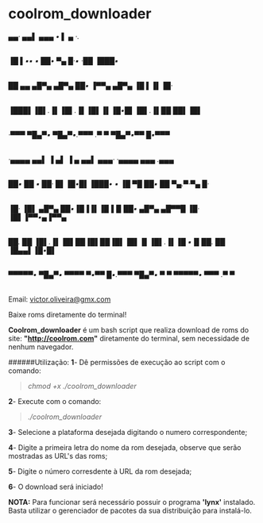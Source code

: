 # coolrom_downloader

######  ▄▄·             ▄▄▌  ▄▄▄        • ▌ ▄ ·.
###### ▐█ ▌▪▪     ▪     ██•  ▀▄ █·▪     ·██ ▐███▪
###### ██ ▄▄ ▄█▀▄  ▄█▀▄ ██▪  ▐▀▀▄  ▄█▀▄ ▐█ ▌▐▌▐█·
###### ▐███▌▐█▌.▐▌▐█▌.▐▌▐█▌▐▌▐█•█▌▐█▌.▐▌██ ██▌▐█▌
###### ·▀▀▀  ▀█▄▀▪ ▀█▄▀▪.▀▀▀ .▀  ▀ ▀█▄▀▪▀▀  █▪▀▀▀
###### ·▄▄▄▄        ▄▄▌ ▐ ▄▌ ▐ ▄ ▄▄▌         ▄▄▄· ·▄▄▄▄  ▄▄▄ .▄▄▄
###### ██▪ ██ ▪     ██· █▌▐█•█▌▐███•  ▪     ▐█ ▀█ ██▪ ██ ▀▄.▀·▀▄ █·
###### ▐█· ▐█▌ ▄█▀▄ ██▪▐█▐▐▌▐█▐▐▌██▪   ▄█▀▄ ▄█▀▀█ ▐█· ▐█▌▐▀▀▪▄▐▀▀▄
###### ██. ██ ▐█▌.▐▌▐█▌██▐█▌██▐█▌▐█▌▐▌▐█▌.▐▌▐█ ▪▐▌██. ██ ▐█▄▄▌▐█•█▌
###### ▀▀▀▀▀•  ▀█▄▀▪ ▀▀▀▀ ▀▪▀▀ █▪.▀▀▀  ▀█▄▀▪ ▀  ▀ ▀▀▀▀▀•  ▀▀▀ .▀  ▀

Email: victor.oliveira@gmx.com

Baixe roms diretamente do terminal!

**Coolrom_downloader** é um bash script que realiza download de roms do site: **"http://coolrom.com"** diretamente do terminal, sem necessidade de nenhum navegador.

######Utilização:
**1**- Dê permissões de execução ao script com o comando:
>	*chmod +x ./coolrom_downloader*

**2**- Execute com o comando:
>	*./coolrom_downloader*

**3**- Selecione a plataforma desejada digitando o numero correspondente;

**4**- Digite a primeira letra do nome da rom desejada, observe que serão mostradas as URL's das roms;

**5**- Digite o número corresdente à URL da rom desejada;

**6**- O download será iniciado!

**NOTA:** Para funcionar será necessário possuir o programa **'lynx'** instalado. Basta utilizar o gerenciador de pacotes da sua distribuição para instalá-lo.
